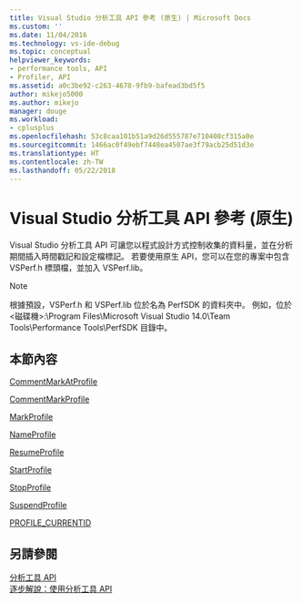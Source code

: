 ```yaml
---
title: Visual Studio 分析工具 API 參考 (原生) | Microsoft Docs
ms.custom: ''
ms.date: 11/04/2016
ms.technology: vs-ide-debug
ms.topic: conceptual
helpviewer_keywords:
- performance tools, API
- Profiler, API
ms.assetid: a0c3be92-c263-4678-9fb9-bafead3bd5f5
author: mikejo5000
ms.author: mikejo
manager: douge
ms.workload:
- cplusplus
ms.openlocfilehash: 53c8caa101b51a9d26d555787e710408cf315a0e
ms.sourcegitcommit: 1466ac0f49ebf7448ea4507ae3f79acb25d51d3e
ms.translationtype: HT
ms.contentlocale: zh-TW
ms.lasthandoff: 05/22/2018
---
```

# <a name="visual-studio-profiler-api-reference-native"></a>Visual Studio 分析工具 API 參考 (原生)
Visual Studio 分析工具 API 可讓您以程式設計方式控制收集的資料量，並在分析期間插入時間戳記和設定檔標記。 若要使用原生 API，您可以在您的專案中包含 VSPerf.h 標頭檔，並加入 VSPerf.lib。  
  
> [!NOTE]
>  根據預設，VSPerf.h 和 VSPerf.lib 位於名為 PerfSDK 的資料夾中。 例如，位於 \<磁碟機>:\Program Files\Microsoft Visual Studio 14.0\Team Tools\Performance Tools\PerfSDK 目錄中。  
  
## <a name="in-this-section"></a>本節內容  
 [CommentMarkAtProfile](../profiling/commentmarkatprofile.md)  
  
 [CommentMarkProfile](../profiling/commentmarkprofile.md)  
  
 [MarkProfile](../profiling/markprofile.md)  
  
 [NameProfile](../profiling/nameprofile.md)  
  
 [ResumeProfile](../profiling/resumeprofile.md)  
  
 [StartProfile](../profiling/startprofile.md)  
  
 [StopProfile](../profiling/stopprofile.md)  
  
 [SuspendProfile](../profiling/suspendprofile.md)  
  
 [PROFILE_CURRENTID](../profiling/profile-currentid.md)  
  
## <a name="see-also"></a>另請參閱  
 [分析工具 API](../profiling/profiling-tools-apis.md)   
 [逐步解說：使用分析工具 API](../profiling/walkthrough-using-profiler-apis.md)
